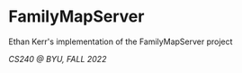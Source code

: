 # FamilyMapServer
Ethan Kerr's implementation of the FamilyMapServer project 

*CS240 @ BYU, FALL 2022*
